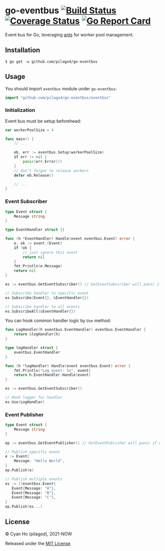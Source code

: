 # go-eventbus [![Build Status](https://travis-ci.com/pilagod/go-eventbus.svg?branch=master)](https://travis-ci.com/pilagod/go-eventbus) [![Coverage Status](https://coveralls.io/repos/github/pilagod/go-eventbus/badge.svg?branch=master)](https://coveralls.io/github/pilagod/go-eventbus?branch=master) [![Go Report Card](https://goreportcard.com/badge/github.com/pilagod/go-eventbus)](https://goreportcard.com/report/github.com/pilagod/go-eventbus)

Event bus for Go, leveraging [ants](https://github.com/panjf2000/ants) for worker pool management.

## Installation

```shell
$ go get -u github.com/pilagod/go-eventbus
```

## Usage

You should import `eventbus` module under `go-eventbus`:

```go
import "github.com/pilagod/go-eventbus/eventbus"
```

### Initialization

Event bus must be setup beforehead:

```go
var workerPoolSize = 4

func main() {
    // ...

    eb, err := eventbus.Setup(workerPoolSize)
    if err != nil {
        panic(err.Error())
    }
    // don't forget to release workers
    defer eb.Release()

    // ...
}
```

### Event Subscriber

```go
type Event struct {
    Message string
}

type EventHandler struct {}

func (h *EventHandler) Handle(event eventbus.Event) error {
    e, ok := event.(Event)
    if !ok {
        // just ignore this event
        return nil
    }
    fmt.Println(e.Message)
    return nil
}

es := eventbus.GetEventSubscriber() // GetEventSubscriber will panic if event bus hasn't setup

// Subscribe handler to specific event
es.Subscribe(Event{}, &EventHandler{})

// Subscribe handler to all events
es.SubscribeAll(&EventHandler{})
```

You can hook common handler logic by `Use` method:

```go
func LogHandler(h eventbus.EventHandler) eventbus.EventHandler {
    return &logHandler{h}
}

type logHandler struct {
    eventbus.EventHandler
}

func (h *logHandler) Handle(event eventbus.Event) error {
    fmt.Println("Log event: %v", event)
    return h.EventHandler.Handle(event)
}

es := eventbus.GetEventSubscriber()

// Hook logger for handler
es.Use(LogHandler)
```

### Event Publisher

```go
type Event struct {
    Message string
}

ep := eventbus.GetEventPublisher() // GetEventPublisher will panic if event bus hasn't setup

// Publish specific event
e := Event{
    Message: "Hello World",
}
ep.Publish(e)

// Publish multiple events
es := []eventbus.Event{
   Event{Message: "A"}, 
   Event{Message: "B"}, 
   Event{Message: "C"}, 
}
ep.Publish(es...)

```

## License

© Cyan Ho (pilagod), 2021-NOW

Released under the [MIT License](https://github.com/pilagod/go-eventbus/blob/master/LICENSE)
